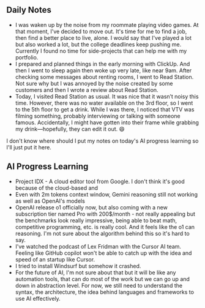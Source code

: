 ## Daily Notes

- I was waken up by the noise from my roommate playing video games. At that moment, I've decided to move out. It's time for me to find a job, then find a better place to live, alone. I would say that I've played a lot but also worked a lot, but the college deadlines keep pushing me. Currently I found no time for side-projects that can help me with my portfolio.
- I prepared and planned things in the early morning with ClickUp. And then I went to sleep again then woke up very late, like near 9am. After checking some messages about renting rooms, I went to Read Station. Not sure why but I was annoyed by the noise created by some customers and then I wrote a review about Read Station.
- Today, I visited Read Station as usual. It was nice that it wasn’t noisy this time. However, there was no water available on the 3rd floor, so I went to the 5th floor to get a drink. While I was there, I noticed that VTV was filming something, probably interviewing or talking with someone famous. Accidentally, I might have gotten into their frame while grabbing my drink—hopefully, they can edit it out. 😄

I don't know where should I put my notes on today's AI progress learning so I'll just put it here.

## AI Progress Learning

- Project IDX - A cloud editor tool from Google. I don't think it's good because of the cloud-based and 
- Even with 2m tokens context window, Gemini reasoning still not working as well as OpenAI's models
- OpenAI release o1 officially now, but also coming with a new subscription tier named Pro with 200$/month - not really appealing but the benchmarks look really impressive, being able to beat math, competitive programming, etc. is really cool. And it feels like the o1 can reasoning. I'm not sure about the algorithm behind this so it's hard to say.
- I've watched the podcast of Lex Fridman with the Cursor AI team. Feeling like GitHub copilot won't be able to catch up with the idea and speed of an startup like Cursor.
- I tried to install Windsurf but somehow it crashed.
- For the future of AI, I'm not sure about that but it will be like any automation tools, that can do most of the work but we can go up and down in abstraction level. For now, we still need to understand the syntax, the architecture, the idea behind languages and frameworks to use AI effectively.
